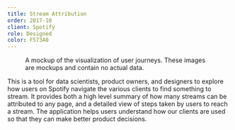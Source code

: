 ```yaml
---
title: Stream Attribution
order: 2017-10
client: Spotify
role: Designed
color: F573A0
---
```


<figure>
  <img alt="" src="/img/work/user_journey/journeys.png" />
  <figcaption>A mockup of the visualization of user journeys. These images are mockups and contain no actual data.</figcaption>
</figure>

This is a tool for data scientists, product owners, and designers to explore how users on
Spotify navigate the various clients to find something to stream. It provides both a high
level summary of how many streams can be attributed to any page, and a detailed view of
steps taken by users to reach a stream. The application helps users understand how our
clients are used so that they can make better product decisions.
